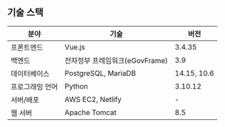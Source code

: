 ## 기술 스택

| **분야**       | **기술**                         | **버전**        |
|----------------|----------------------------------|-----------------|
| 프론트엔드     | Vue.js                           | 3.4.35          |
| 백엔드         | 전자정부 프레임워크(eGovFrame)   | 3.9             |
| 데이터베이스   | PostgreSQL, MariaDB              | 14.15, 10.6     |
| 프로그래밍 언어| Python                           | 3.10.12         |
| 서버/배포      | AWS EC2, Netlify                 | -               |
| 웹 서버        | Apache Tomcat                    | 8.5             |
